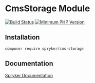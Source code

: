 # CmsStorage Module
[![Build Status](https://travis-ci.org/spryker/cms-storage.svg)](https://travis-ci.org/spryker/cms-storage)
[![Minimum PHP Version](https://img.shields.io/badge/php-%3E%3D%207.3-8892BF.svg)](https://php.net/)

## Installation

```
composer require spryker/cms-storage
```

## Documentation

[Spryker Documentation](https://spryker.github.io)
